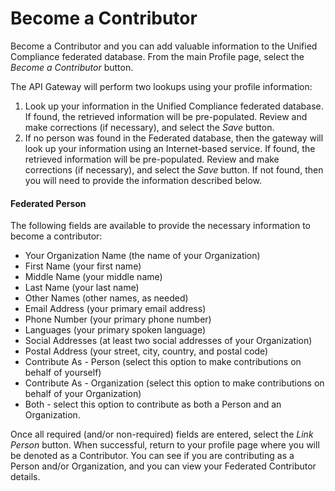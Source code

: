 # Become a Contributor

Become a Contributor and you can add valuable information to the Unified Compliance federated database.  From the main Profile page, select the _Become a Contributor_ button.

The API Gateway will perform two lookups using your profile information:

1. Look up your information in the Unified Compliance federated database.  If found, the retrieved information will be pre-populated. Review and make corrections (if necessary), and select the _Save_ button.
2. If no person was found in the Federated database, then the gateway will look up your information using an Internet-based service.  If found, the retrieved information will be pre-populated. Review and make corrections (if necessary), and select the _Save_ button.  If not found, then you will need to provide the information described below.

#### Federated Person

The following fields are available to provide the necessary information to become a contributor:

* Your Organization Name (the name of your Organization)
* First Name (your first name)
* Middle Name (your middle name)
* Last Name (your last name)
* Other Names (other names, as needed)
* Email Address (your primary email address)
* Phone Number (your primary phone number)
* Languages (your primary spoken language)
* Social Addresses (at least two social addresses of your Organization)
* Postal Address (your street, city, country, and postal code)
* Contribute As - Person (select this option to make contributions on behalf of yourself)
* Contribute As - Organization (select this option to make contributions on behalf of your Organization)
* Both - select this option to contribute as both a Person and an Organization.&#x20;

Once all required (and/or non-required) fields are entered, select the _Link Person_ button. When successful, return to your profile page where you will be denoted as a Contributor. You can see if you are contributing as a Person and/or Organization, and you can view your Federated Contributor details. &#x20;

